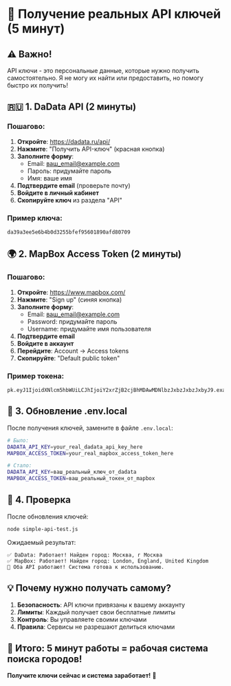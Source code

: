 # 🔑 Получение реальных API ключей (5 минут)

## ⚠️ Важно!
API ключи - это персональные данные, которые нужно получить самостоятельно. Я не могу их найти или предоставить, но помогу быстро их получить!

## 🇷🇺 1. DaData API (2 минуты)

### Пошагово:
1. **Откройте**: https://dadata.ru/api/
2. **Нажмите**: "Получить API-ключ" (красная кнопка)
3. **Заполните форму**:
   - Email: ваш_email@example.com
   - Пароль: придумайте пароль
   - Имя: ваше имя
4. **Подтвердите email** (проверьте почту)
5. **Войдите в личный кабинет**
6. **Скопируйте ключ** из раздела "API"

### Пример ключа:
```
da39a3ee5e6b4b0d3255bfef95601890afd80709
```

## 🌍 2. MapBox Access Token (2 минуты)

### Пошагово:
1. **Откройте**: https://www.mapbox.com/
2. **Нажмите**: "Sign up" (синяя кнопка)
3. **Заполните форму**:
   - Email: ваш_email@example.com
   - Password: придумайте пароль
   - Username: придумайте имя пользователя
4. **Подтвердите email**
5. **Войдите в аккаунт**
6. **Перейдите**: Account → Access tokens
7. **Скопируйте**: "Default public token"

### Пример токена:
```
pk.eyJ1IjoidXNlcm5hbWUiLCJhIjoiY2xrZjB2cjBhMDAwMDNlbzJxbzJxbzJxbyJ9.example
```

## 🔧 3. Обновление .env.local

После получения ключей, замените в файле `.env.local`:

```bash
# Было:
DADATA_API_KEY=your_real_dadata_api_key_here
MAPBOX_ACCESS_TOKEN=your_real_mapbox_access_token_here

# Стало:
DADATA_API_KEY=ваш_реальный_ключ_от_dadata
MAPBOX_ACCESS_TOKEN=ваш_реальный_токен_от_mapbox
```

## 🧪 4. Проверка

После обновления ключей:

```bash
node simple-api-test.js
```

Ожидаемый результат:
```
✅ DaData: Работает! Найден город: Москва, г Москва
✅ MapBox: Работает! Найден город: London, England, United Kingdom
🎉 Оба API работают! Система готова к использованию.
```

## 💡 Почему нужно получать самому?

1. **Безопасность**: API ключи привязаны к вашему аккаунту
2. **Лимиты**: Каждый получает свои бесплатные лимиты
3. **Контроль**: Вы управляете своими ключами
4. **Правила**: Сервисы не разрешают делиться ключами

## 🎯 Итого: 5 минут работы = рабочая система поиска городов!

**Получите ключи сейчас и система заработает!** 🚀
